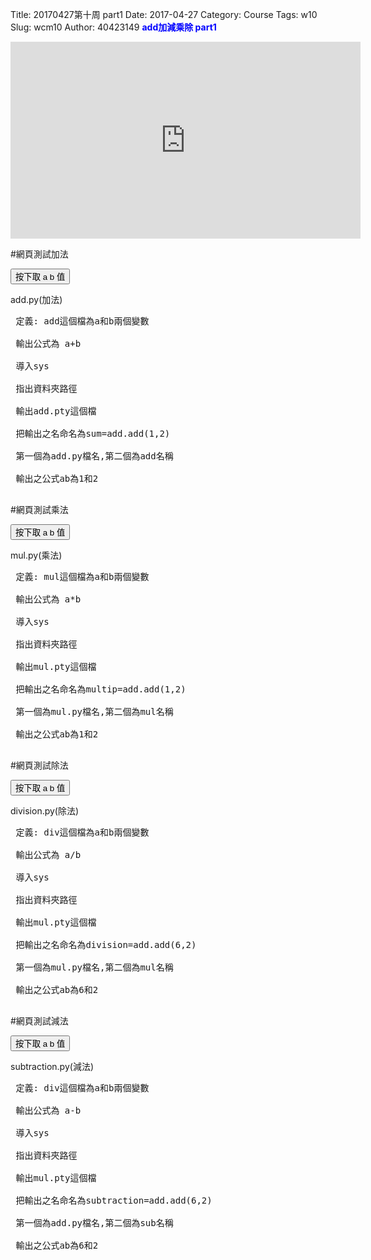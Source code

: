 Title: 20170427第十周 part1
Date: 2017-04-27
Category: Course
Tags: w10
Slug: wcm10
Author: 40423149
<b><font color="blue">add加減乘除 part1</font></b>

<!-- PELICAN_END_SUMMARY -->
<iframe width="560" height="315" src="https://www.youtube.com/embed/5qNgtXXPIuA" frameborder="0" allowfullscreen></iframe>


#網頁測試加法
<!-- PELICAN_END_SUMMARY -->

<!-- 導入 Brython 標準程式庫 -->
 
<script src="../data/Brython-3.3.1/brython.js"></script>
<script src="../data/Brython-3.3.1/brython_stdlib.js"></script>
 
<!-- 啟動 Brython -->
<script>
window.onload=function(){
// 設定 data/py 為共用程式路徑
brython({debug:1, pythonpath:['./../data/py']});
}
</script>
 
<!-- 以下實際利用  Brython 畫四連桿 trace point 路徑-->
<!--<canvas id="w10" width="800" height="600"></canvas>-->
 
<div id="container" width="600" height="400"></div>
 
<script type="text/python3">
from browser import document as doc
from browser import html
import math
container = doc['container']
degree = math.pi/180
def button1(event):
    a = input("give me a")
    b = input("give me b")
    container <= str(float(a)+float(b))
doc["button1"].bind("click", button1)

</script>
<button id="button1">按下取 a b 值</button>


add.py(加法)
<pre class="brush:python">
 定義: add這個檔為a和b兩個變數
 
 輸出公式為 a+b
 
 導入sys
 
 指出資料夾路徑
 
 輸出add.pty這個檔
 
 把輸出之名命名為sum=add.add(1,2)    
 
 第一個為add.py檔名,第二個為add名稱
 
 輸出之公式ab為1和2
 </pre>



#網頁測試乘法
<!-- PELICAN_END_SUMMARY -->

<!-- 導入 Brython 標準程式庫 -->
 
<script src="../data/Brython-3.3.1/brython.js"></script>
<script src="../data/Brython-3.3.1/brython_stdlib.js"></script>
 
<!-- 啟動 Brython -->
<script>
window.onload=function(){
// 設定 data/py 為共用程式路徑
brython({debug:1, pythonpath:['./../data/py']});
}
</script>
 
<!-- 以下實際利用  Brython 畫四連桿 trace point 路徑-->
<!--<canvas id="w10" width="800" height="600"></canvas>-->
 
<div id="container3" width="600" height="400"></div>
 
<script type="text/python3">
from browser import document as doc
from browser import html
import math
container = doc['container3']
degree = math.pi/180
def button3(event):
    a = input("give me a")
    b = input("give me b")
    container <= str(float(a)*float(b))
doc["button3"].bind("click", button3)

</script>
<button id="button3">按下取 a b 值</button>


mul.py(乘法)
<pre class="brush:python">
 定義: mul這個檔為a和b兩個變數
 
 輸出公式為 a*b
 
 導入sys
 
 指出資料夾路徑
 
 輸出mul.pty這個檔
 
 把輸出之名命名為multip=add.add(1,2)    
 
 第一個為mul.py檔名,第二個為mul名稱
 
 輸出之公式ab為1和2
 </pre>



 
#網頁測試除法
<!-- PELICAN_END_SUMMARY -->

<!-- 導入 Brython 標準程式庫 -->
 
<script src="../data/Brython-3.3.1/brython.js"></script>
<script src="../data/Brython-3.3.1/brython_stdlib.js"></script>
 
<!-- 啟動 Brython -->
<script>
window.onload=function(){
// 設定 data/py 為共用程式路徑
brython({debug:1, pythonpath:['./../data/py']});
}
</script>
 
<!-- 以下實際利用  Brython 畫四連桿 trace point 路徑-->
<!--<canvas id="w10" width="800" height="600"></canvas>-->
 
<div id="container4" width="600" height="400"></div>
 
<script type="text/python3">
from browser import document as doc
from browser import html
import math
container = doc['container4']
degree = math.pi/180
def button4(event):
    a = input("give me a")
    b = input("give me b")
    container <= str(float(a)/float(b))
doc["button4"].bind("click", button4)

</script> 
<button id="button4">按下取 a b 值</button>


division.py(除法)
<pre class="brush:python">
 定義: div這個檔為a和b兩個變數
 
 輸出公式為 a/b
 
 導入sys
 
 指出資料夾路徑
 
 輸出mul.pty這個檔
 
 把輸出之名命名為division=add.add(6,2)    
 
 第一個為mul.py檔名,第二個為mul名稱
 
 輸出之公式ab為6和2
 </pre>



 
#網頁測試減法
<!-- PELICAN_END_SUMMARY -->

<!-- 導入 Brython 標準程式庫 -->
 
<script src="../data/Brython-3.3.1/brython.js"></script>
<script src="../data/Brython-3.3.1/brython_stdlib.js"></script>
 
<!-- 啟動 Brython -->
<script>
window.onload=function(){
// 設定 data/py 為共用程式路徑
brython({debug:1, pythonpath:['./../data/py']});
}
</script>
 
<!-- 以下實際利用  Brython 畫四連桿 trace point 路徑-->
<!--<canvas id="w10" width="800" height="600"></canvas>-->
 
<div id="container1" width="600" height="400"></div>
 
<script type="text/python3">
from browser import document as doc
from browser import html
import math
container = doc['container1']
degree = math.pi/180
def button2(event):
    a = input("give me a")
    b = input("give me b")
    container <= str(float(a)-float(b))
doc["button2"].bind("click", button2)

</script>
<button id="button2">按下取 a b 值</button>

subtraction.py(減法)
<pre class="brush:python">
 定義: div這個檔為a和b兩個變數
 
 輸出公式為 a-b
 
 導入sys
 
 指出資料夾路徑
 
 輸出mul.pty這個檔
 
 把輸出之名命名為subtraction=add.add(6,2)    
 
 第一個為add.py檔名,第二個為sub名稱
 
 輸出之公式ab為6和2
 </pre>
 
 



